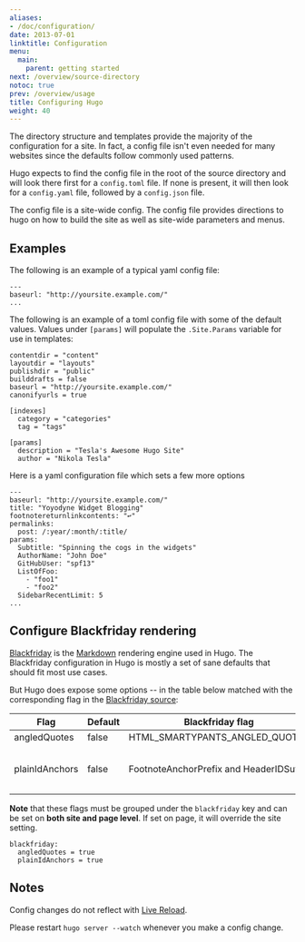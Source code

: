 ```yaml
---
aliases:
- /doc/configuration/
date: 2013-07-01
linktitle: Configuration
menu:
  main:
    parent: getting started
next: /overview/source-directory
notoc: true
prev: /overview/usage
title: Configuring Hugo
weight: 40
---
```


The directory structure and templates provide the majority of the
configuration for a site. In fact, a config file isn't even needed for many
websites since the defaults follow commonly used patterns.

Hugo expects to find the config file in the root of the source directory and
will look there first for a `config.toml` file. If none is present, it will
then look for a `config.yaml` file, followed by a `config.json` file.

The config file is a site-wide config. The config file provides directions to
hugo on how to build the site as well as site-wide parameters and menus.

## Examples

The following is an example of a typical yaml config file:

    ---
    baseurl: "http://yoursite.example.com/"
    ...

The following is an example of a toml config file with some of the default values. Values under `[params]` will populate the `.Site.Params` variable for use in templates:

    contentdir = "content"
    layoutdir = "layouts"
    publishdir = "public"
    builddrafts = false
    baseurl = "http://yoursite.example.com/"
    canonifyurls = true

    [indexes]
      category = "categories"
      tag = "tags"
       
    [params]
      description = "Tesla's Awesome Hugo Site"
      author = "Nikola Tesla"

Here is a yaml configuration file which sets a few more options

    ---
    baseurl: "http://yoursite.example.com/"
    title: "Yoyodyne Widget Blogging"
    footnotereturnlinkcontents: "↩"
    permalinks:
      post: /:year/:month/:title/
    params:
      Subtitle: "Spinning the cogs in the widgets"
      AuthorName: "John Doe"
      GitHubUser: "spf13"
      ListOfFoo:
        - "foo1"
        - "foo2"
      SidebarRecentLimit: 5
    ...

## Configure Blackfriday rendering

[Blackfriday](https://github.com/russross/blackfriday) is the [Markdown](http://daringfireball.net/projects/markdown/) rendering engine used in Hugo. The Blackfriday configuration in Hugo is mostly a set of sane defaults that should fit most use cases.

But Hugo does expose some options -- in the table below matched with the corresponding flag in the  [Blackfriday source](https://github.com/russross/blackfriday/blob/master/html.go):


Flag | Default | Blackfriday flag | Purpose
--- | --- | --- | ---
angledQuotes | false | HTML_SMARTYPANTS_ANGLED_QUOTES |  Enable angled double quotes (`« »`)
plainIdAnchors | false | FootnoteAnchorPrefix and HeaderIDSuffix |  If true, then header and footnote IDs are generated without the document ID (so, `#my-header` instead of `#my-header:bec3ed8ba720b9073ab75abcf3ba5d97`)

**Note** that these flags must be grouped under the `blackfriday` key and can be set on **both site and page level**. If set on page, it will override the site setting.

```
blackfriday:
  angledQuotes = true
  plainIdAnchors = true
```

## Notes

Config changes do not reflect with [Live Reload](/extras/livereload).

Please restart `hugo server --watch` whenever you make a config change.

